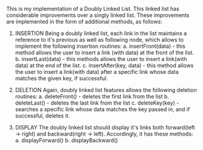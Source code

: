 This is my implementation of a Doubly Linked List. This linked list has considerable improvements over a singly linked list. These improvements are implemented in the form of additional
methods, as follows:

1. INSERTION 
Being a doubly linked list, each link in the list maintains a reference to it's previous as well as following node, which allows to implement the following insertion routines:
a. insertFront(data) - this method allows the user to insert a link (with data) at the front of the list.
b. insertLast(data) - this methods allows the user to insert a link(with data) at the end of the list.
c. insertAfter(key, data) - this method allows the user to insert a link(with data) after a specific link whose data matches the given key, if successful.

2. DELETION
Again, doubly linked list features allows the following deletion routines:
a. deleteFront() - deletes the first link from the list
b. deleteLast() - deletes the last link from the list
c. deleteKey(key) - searches a specific link whose data matches the key passed in, and if successful, deletes it.

3. DISPLAY 
The doubly linked list should display it's links both forward(left -> right) and backward(right -> left). Accordingly, it has these methods:
a. displayForward()
b. displayBackward()

